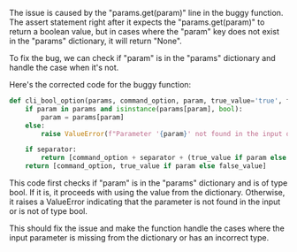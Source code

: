 The issue is caused by the "params.get(param)" line in the buggy function. The assert statement right after it expects the "params.get(param)" to return a boolean value, but in cases where the "param" key does not exist in the "params" dictionary, it will return "None". 

To fix the bug, we can check if "param" is in the "params" dictionary and handle the case when it's not.

Here's the corrected code for the buggy function:

```python
def cli_bool_option(params, command_option, param, true_value='true', false_value='false', separator=None):
    if param in params and isinstance(params[param], bool):
        param = params[param]
    else:
        raise ValueError(f"Parameter '{param}' not found in the input or is not of type bool")

    if separator:
        return [command_option + separator + (true_value if param else false_value)]
    return [command_option, true_value if param else false_value]
```

This code first checks if "param" is in the "params" dictionary and is of type bool. If it is, it proceeds with using the value from the dictionary. Otherwise, it raises a ValueError indicating that the parameter is not found in the input or is not of type bool.

This should fix the issue and make the function handle the cases where the input parameter is missing from the dictionary or has an incorrect type.